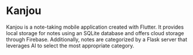 # Kanjou
Kanjou is a note-taking mobile application created with Flutter. It provides local storage for notes using an SQLite database and offers cloud storage through Firebase. 
Additionally, notes are categorized by a Flask server that leverages AI to select the most appropriate category.

